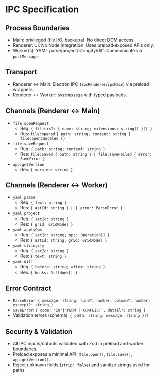 # IPC Specification

## Process Boundaries
- Main: privileged (file I/O, backups). No direct DOM access.
- Renderer: UI. No Node integration. Uses preload‑exposed APIs only.
- Worker(s): YAML parse/project/stringify/diff. Communicate via `postMessage`.

## Transport
- Renderer ↔ Main: Electron IPC (`ipcRenderer`/`ipcMain`) via preload wrappers.
- Renderer ↔ Worker: `postMessage` with typed payloads.

## Channels (Renderer ↔ Main)
- `file:openRequest`
  - Req: `{ filters?: { name: string; extensions: string[] }[] }`
  - Res: `file:opened` `{ path: string; content: string } | file:openCanceled {}`
- `file:saveRequest`
  - Req: `{ path: string; content: string }`
  - Res: `file:saved { path: string } | file:saveFailed { error: SaveError }`
- `app:getVersion`
  - Res: `{ version: string }`

## Channels (Renderer ↔ Worker)
- `yaml:parse`
  - Req: `{ text: string }`
  - Res: `{ astId: string } | { error: ParseError }`
- `yaml:project`
  - Req: `{ astId: string }`
  - Res: `{ grid: GridModel }`
- `yaml:applyOps`
  - Req: `{ astId: string; ops: Operation[] }`
  - Res: `{ astId: string; grid: GridModel }`
- `yaml:stringify`
  - Req: `{ astId: string }`
  - Res: `{ text: string }`
- `yaml:diff`
  - Req: `{ before: string; after: string }`
  - Res: `{ hunks: DiffHunk[] }`

## Error Contract
- `ParseError`: `{ message: string; line?: number; column?: number; excerpt?: string }`
- `SaveError`: `{ code: 'IO'|'PERM'|'CONFLICT'; detail?: string }`
- Validation errors (schema): `{ path: string; message: string }[]`

## Security & Validation
- All IPC inputs/outputs validated with Zod in preload and worker boundaries.
- Preload exposes a minimal API: `file.open()`, `file.save()`, `app.getVersion()`.
- Reject unknown fields (`strip: false`) and sanitize strings used for paths.

